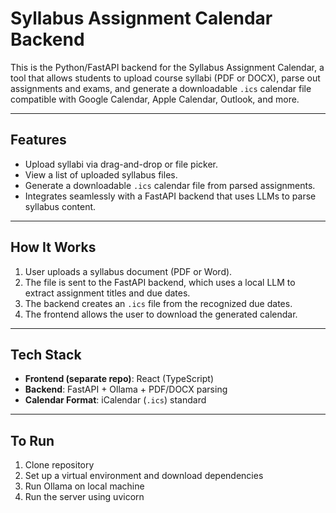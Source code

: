 # Syllabus Assignment Calendar Backend

This is the Python/FastAPI backend for the Syllabus Assignment Calendar, a tool that allows students to upload course syllabi (PDF or DOCX), parse out assignments and exams, and generate a downloadable `.ics` calendar file compatible with Google Calendar, Apple Calendar, Outlook, and more.

---

## Features

- Upload syllabi via drag-and-drop or file picker.
- View a list of uploaded syllabus files.
- Generate a downloadable `.ics` calendar file from parsed assignments.
- Integrates seamlessly with a FastAPI backend that uses LLMs to parse syllabus content.

---

## How It Works

1. User uploads a syllabus document (PDF or Word).
2. The file is sent to the FastAPI backend, which uses a local LLM to extract assignment titles and due dates.
3. The backend creates an `.ics` file from the recognized due dates.
4. The frontend allows the user to download the generated calendar.

---

## Tech Stack

- **Frontend (separate repo)**: React (TypeScript)
- **Backend**: FastAPI + Ollama + PDF/DOCX parsing
- **Calendar Format**: iCalendar (`.ics`) standard

---

## To Run

1. Clone repository
2. Set up a virtual environment and download dependencies
3. Run Ollama on local machine
4. Run the server using uvicorn
